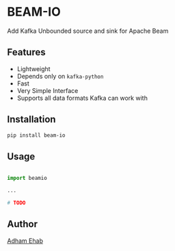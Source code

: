# BEAM-IO

Add Kafka Unbounded source and sink for Apache Beam

## Features

- Lightweight
- Depends only on `kafka-python`
- Fast
- Very Simple Interface
- Supports all data formats Kafka can work with

## Installation

```sh
pip install beam-io
```

## Usage

```python

import beamio

...

# TODO

```

## Author

[Adham Ehab](adhaamehab.dev)
